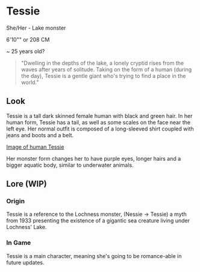 # Tessie
She/Her - Lake monster

6'10"" or 208 CM

~ 25 years old?

> "Dwelling in the depths of the lake, a lonely cryptid rises from the waves after years of solitude. Taking on the form of a human (during the day), Tessie is a gentle giant who's trying to find a place in the world."

## Look
Tessie is a tall dark skinned female human with black and green hair. In her human form, Tessie has a tail, as well as some scales on the face near the left eye. Her normal outfit is composed of a long-sleeved shirt coupled with jeans and boots and a belt.

[Image of human Tessie](/img/TessieHuman.png)

Her monster form changes her to have purple eyes, longer hairs and a bigger aquatic body, similar to underwater animals.
## Lore (WIP)
### Origin
Tessie is a reference to the Lochness monster, (Nessie -> Tessie) a myth from 1933 presenting the existence of a gigantic sea creature living under Lochness' Lake.

### In Game
Tessie is a main character, meaning she's going to be romance-able in future updates.

